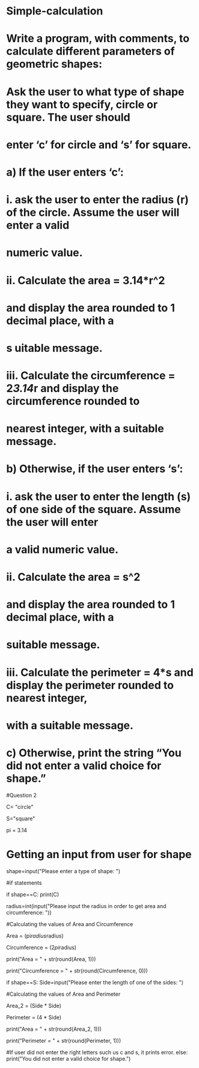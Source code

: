 # Simple-calculation
# Write a program, with comments, to calculate different parameters of geometric shapes:

#  Ask the user to what type of shape they want to specify, circle or square. The user should
# enter ‘c’ for circle and ‘s’ for square.
# a) If the user enters ‘c’:
# i. ask the user to enter the radius (r) of the circle. Assume the user will enter a valid
# numeric value.
# ii. Calculate the area = 3.14*r^2
# and display the area rounded to 1 decimal place, with a
# s uitable message.
# iii. Calculate the circumference = 2*3.14*r and display the circumference rounded to
# nearest integer, with a suitable message.
# b) Otherwise, if the user enters ‘s’:
# i. ask the user to enter the length (s) of one side of the square. Assume the user will enter
# a valid numeric value.
# ii. Calculate the area = s^2
# and display the area rounded to 1 decimal place, with a
# suitable message.
# iii. Calculate the perimeter = 4*s and display the perimeter rounded to nearest integer,
# with a suitable message.
# c) Otherwise, print the string “You did not enter a valid choice for shape.”


#Question 2

C= "circle"

S="square"

pi = 3.14

# Getting an input from user for shape

shape=input("Please enter a type of shape: ")

#if statements 

if shape==C: print(C)

radius=int(input("Please input the radius in order to get area and circumference: "))

#Calculating the values of Area and Circumference 

Area = (pi*radius*radius)

Circumference = (2*pi*radius)

print("Area = " + str(round(Area, 1)))

print("Circumference = " + str(round(Circumference, 0)))


if shape==S: Side=input("Please enter the length of one of the sides: ")

#Calculating the values of Area and Perimeter

Area_2 = (Side * Side)

Perimeter = (4 * Side)

print("Area = " + str(round(Area_2, 1)))

print("Perimeter = " + str(round(Perimeter, 1)))

#If user did not enter the right letters such us c and s, it prints error.
else:
print("You did not enter a valid choice for shape.")







